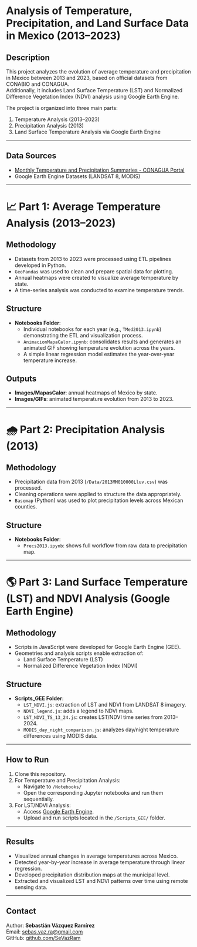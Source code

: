 # Analysis of Temperature, Precipitation, and Land Surface Data in Mexico (2013–2023)

## Description
This project analyzes the evolution of average temperature and precipitation in Mexico between 2013 and 2023, based on official datasets from CONABIO and CONAGUA.  
Additionally, it includes Land Surface Temperature (LST) and Normalized Difference Vegetation Index (NDVI) analysis using Google Earth Engine.

The project is organized into three main parts:
1. Temperature Analysis (2013–2023)
2. Precipitation Analysis (2013)
3. Land Surface Temperature Analysis via Google Earth Engine

---

## Data Sources
- [Monthly Temperature and Precipitation Summaries - CONAGUA Portal](https://smn.conagua.gob.mx/es/climatologia/temperaturas-y-lluvias/resumenes-mensuales-de-temperaturas-y-lluvias)
- Google Earth Engine Datasets (LANDSAT 8, MODIS)

---

# 📈 Part 1: Average Temperature Analysis (2013–2023)

## Methodology
- Datasets from 2013 to 2023 were processed using ETL pipelines developed in Python.
- `GeoPandas` was used to clean and prepare spatial data for plotting.
- Annual heatmaps were created to visualize average temperature by state.
- A time-series analysis was conducted to examine temperature trends.

## Structure
- **Notebooks Folder**:  
  - Individual notebooks for each year (e.g., `TMed2013.ipynb`) demonstrating the ETL and visualization process.
  - `AnimacionMapaCalor.ipynb`: consolidates results and generates an animated GIF showing temperature evolution across the years.
  - A simple linear regression model estimates the year-over-year temperature increase.

## Outputs
- **Images/MapasCalor**: annual heatmaps of Mexico by state.
- **Images/GIFs**: animated temperature evolution from 2013 to 2023.

---

# 🌧️ Part 2: Precipitation Analysis (2013)

## Methodology
- Precipitation data from 2013 (`/Data/2013MM010000Lluv.csv`) was processed.
- Cleaning operations were applied to structure the data appropriately.
- `Basemap` (Python) was used to plot precipitation levels across Mexican counties.

## Structure
- **Notebooks Folder**:  
  - `Precs2013.ipynb`: shows full workflow from raw data to precipitation map.

---

# 🌎 Part 3: Land Surface Temperature (LST) and NDVI Analysis (Google Earth Engine)

## Methodology
- Scripts in JavaScript were developed for Google Earth Engine (GEE).
- Geometries and analysis scripts enable extraction of:
  - Land Surface Temperature (LST)
  - Normalized Difference Vegetation Index (NDVI)

## Structure
- **Scripts_GEE Folder**:
  - `LST_NDVI.js`: extraction of LST and NDVI from LANDSAT 8 imagery.
  - `NDVI_legend.js`: adds a legend to NDVI maps.
  - `LST_NDVI_TS_13_24.js`: creates LST/NDVI time series from 2013–2024.
  - `MODIS_day_night_comparison.js`: analyzes day/night temperature differences using MODIS data.

---

## How to Run
1. Clone this repository.
2. For Temperature and Precipitation Analysis:
   - Navigate to `/Notebooks/`
   - Open the corresponding Jupyter notebooks and run them sequentially.
3. For LST/NDVI Analysis:
   - Access [Google Earth Engine](https://earthengine.google.com/).
   - Upload and run scripts located in the `/Scripts_GEE/` folder.

---

## Results
- Visualized annual changes in average temperatures across Mexico.
- Detected year-by-year increase in average temperature through linear regression.
- Developed precipitation distribution maps at the municipal level.
- Extracted and visualized LST and NDVI patterns over time using remote sensing data.

---

## Contact
Author: **Sebastián Vázquez Ramírez**  
Email: sebas.vaz.ra@gmail.com  
GitHub: [github.com/SeVazRam](https://github.com/SeVazRam)
